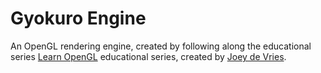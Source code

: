 # Gyokuro Engine

An OpenGL rendering engine, created by following along the educational series [Learn OpenGL](https://learnopengl.com/) educational series, created by [Joey de Vries](https://github.com/JoeyDeVries).
